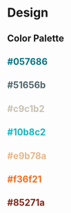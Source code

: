 # Design

## Color Palette

<h2 style="color: #057686"> #057686 </h2>
<h2 style="color: #51656b"> #51656b </h2>
<h2 style="color: #c9c1b2"> #c9c1b2 </h2>
<h2 style="color: #10b8c2"> #10b8c2 </h2>
<h2 style="color: #e9b78a"> #e9b78a </h2>
<h2 style="color: #f36f21"> #f36f21 </h2>
<h2 style="color: #85271a"> #85271a </h2>
